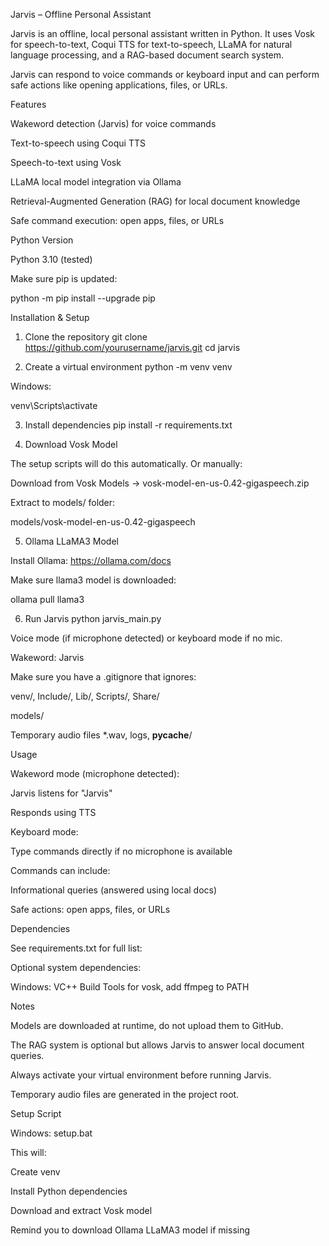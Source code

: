 Jarvis – Offline Personal Assistant

Jarvis is an offline, local personal assistant written in Python. It uses Vosk for speech-to-text, Coqui TTS for text-to-speech, LLaMA for natural language processing, and a RAG-based document search system.

Jarvis can respond to voice commands or keyboard input and can perform safe actions like opening applications, files, or URLs.

Features

Wakeword detection (Jarvis) for voice commands

Text-to-speech using Coqui TTS

Speech-to-text using Vosk

LLaMA local model integration via Ollama

Retrieval-Augmented Generation (RAG) for local document knowledge

Safe command execution: open apps, files, or URLs

Python Version

Python 3.10 (tested)

Make sure pip is updated:

python -m pip install --upgrade pip

Installation & Setup
1. Clone the repository
git clone https://github.com/yourusername/jarvis.git
cd jarvis

2. Create a virtual environment
python -m venv venv


Windows:

venv\Scripts\activate



3. Install dependencies
pip install -r requirements.txt

4. Download Vosk Model

The setup scripts will do this automatically. Or manually:

Download from Vosk Models
 → vosk-model-en-us-0.42-gigaspeech.zip

Extract to models/ folder:

models/vosk-model-en-us-0.42-gigaspeech

5. Ollama LLaMA3 Model

Install Ollama: https://ollama.com/docs

Make sure llama3 model is downloaded:

ollama pull llama3

6. Run Jarvis
python jarvis_main.py


Voice mode (if microphone detected) or keyboard mode if no mic.

Wakeword: Jarvis


Make sure you have a .gitignore that ignores:

venv/, Include/, Lib/, Scripts/, Share/

models/

Temporary audio files *.wav, logs, __pycache__/

Usage

Wakeword mode (microphone detected):

Jarvis listens for "Jarvis"

Responds using TTS

Keyboard mode:

Type commands directly if no microphone is available

Commands can include:

Informational queries (answered using local docs)

Safe actions: open apps, files, or URLs

Dependencies

See requirements.txt for full list:


Optional system dependencies:

Windows: VC++ Build Tools for vosk, add ffmpeg to PATH


Notes

Models are downloaded at runtime, do not upload them to GitHub.

The RAG system is optional but allows Jarvis to answer local document queries.

Always activate your virtual environment before running Jarvis.

Temporary audio files are generated in the project root.

Setup Script

Windows: setup.bat

This will:

Create venv

Install Python dependencies

Download and extract Vosk model

Remind you to download Ollama LLaMA3 model if missing
